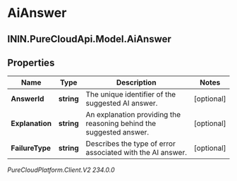 # AiAnswer

## ININ.PureCloudApi.Model.AiAnswer

## Properties

|Name | Type | Description | Notes|
|------------ | ------------- | ------------- | -------------|
| **AnswerId** | **string** | The unique identifier of the suggested AI answer. | [optional] |
| **Explanation** | **string** | An explanation providing the reasoning behind the suggested answer. | [optional] |
| **FailureType** | **string** | Describes the type of error associated with the AI answer. | [optional] |



_PureCloudPlatform.Client.V2 234.0.0_
